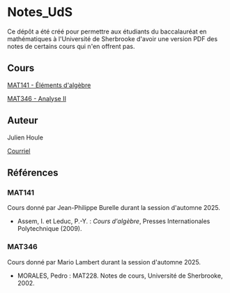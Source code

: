 # Notes_UdS

Ce dépôt a été créé pour permettre aux étudiants du baccalauréat en mathématiques à l'Université de Sherbrooke d'avoir une version PDF des notes de certains cours qui n'en offrent pas.

## Cours

[MAT141 - Éléments d'algèbre](https://raw.githubusercontent.com/SuperJujube987/Notes_UdS/main/MAT141-elements_d_algebre/MAT141-elements_d_algebre.pdf)

[MAT346 - Analyse II](https://raw.githubusercontent.com/SuperJujube987/Notes_UdS/main/MAT346-analyse_II/MAT346-analyse_II.pdf)

## Auteur

Julien Houle

[Courriel](mailto:Julien.Houle@USherbrooke.ca)

## Références

### MAT141

Cours donné par Jean-Philippe Burelle durant la session d'automne 2025.

* Assem, I. et Leduc, P.-Y. : *Cours d'algèbre*, Presses Internationales Polytechnique (2009).

### MAT346

Cours donné par Mario Lambert durant la session d'automne 2025.

* MORALES, Pedro : MAT228. Notes de cours, Université de Sherbrooke, 2002.
